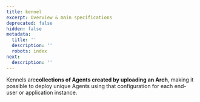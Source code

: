 ```yaml
---
title: kennel
excerpt: Overview & main specifications
deprecated: false
hidden: false
metadata:
  title: ''
  description: ''
  robots: index
next:
  description: ''
---
```

Kennels are**collections of Agents created by uploading an Arch**, making it possible to deploy unique Agents using that configuration for each end-user or application instance.